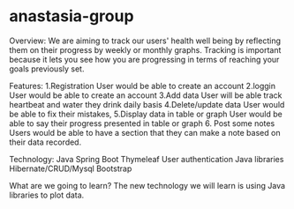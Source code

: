 # anastasia-group
Overview: 
    We are aiming to track our users' health well being by reflecting them on their progress by weekly or monthly graphs.
    Tracking is important because it lets you see how you are progressing in terms of reaching your goals previously set.

Features:
1.Registration 
User would be able to create an account
2.loggin 
User  would be able to create an account
3.Add data 
User will be able track heartbeat and water they drink daily basis
4.Delete/update data
User would be able to fix their mistakes, 
5.Display  data in table or graph 
User would be able to say their progress presented in table or graph
6. Post some notes
Users would be able to have a section that they can make a note based on their data recorded.

Technology:
Java
Spring Boot
Thymeleaf
User authentication 
Java libraries 
Hibernate/CRUD/Mysql
Bootstrap


What are we going to learn?
The new technology we will learn is using Java libraries to plot data. 
